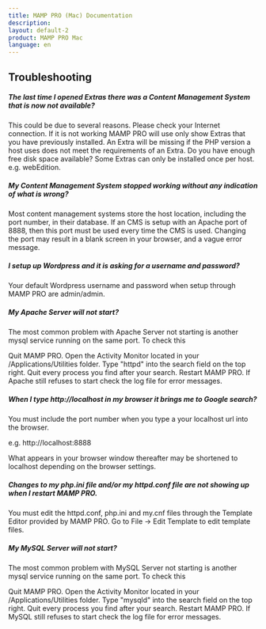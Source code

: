 ```yaml
---
title: MAMP PRO (Mac) Documentation
description: 
layout: default-2
product: MAMP PRO Mac
language: en
---
```


## Troubleshooting

##### The last time I opened Extras there was a Content Management System that is now not available?

This could be due to several reasons. Please check your Internet connection. If it is not working MAMP PRO will use only show Extras that you have previously installed. An Extra will be missing if the PHP version a host uses does not meet the requirements of an Extra. Do you have enough free disk space available? Some Extras can only be installed once per host. e.g. webEdition.

##### My Content Management System stopped working without any indication of what is wrong?

Most content management systems store the host location, including the port number, in their database. If an CMS is setup with an Apache port of 8888, then this port must be used every time the CMS is used. Changing the port may result in a blank screen in your browser, and a vague error message.

##### I setup up Wordpress and it is asking for a username and password?

Your default Wordpress username and password when setup through MAMP PRO are admin/admin.

##### My Apache Server will not start?

The most common problem with Apache Server not starting is another mysql service running on the same port. To check this

Quit MAMP PRO.
Open the Activity Monitor located in your /Applications/Utilities folder.
Type "httpd" into the search field on the top right.
Quit every process you find after your search.
Restart MAMP PRO.
If Apache still refuses to start check the log file for error messages.

##### When I type http://localhost in my browser it brings me to Google search?

You must include the port number when you type a your localhost url into the browser.

e.g. http://localhost:8888

What appears in your browser window thereafter may be shortened to localhost depending on the browser settings.

##### Changes to my php.ini file and/or my httpd.conf file are not showing up when I restart MAMP PRO.

You must edit the httpd.conf, php.ini and my.cnf files through the Template Editor provided by MAMP PRO. Go to File -> Edit Template to edit template files.

##### My MySQL Server will not start?

The most common problem with MySQL Server not starting is another mysql service running on the same port. To check this 

Quit MAMP PRO.
Open the Activity Monitor located in your /Applications/Utilities folder.
Type "mysqld" into the search field on the top right.
Quit every process you find after your search.
Restart MAMP PRO.
If MySQL still refuses to start check the log file for error messages.


